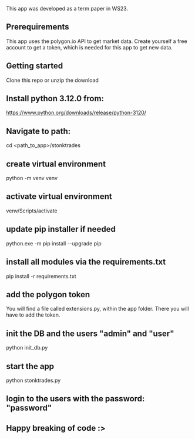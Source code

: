 This app was developed as a term paper in WS23.

## Prerequirements
This app uses the polygon.io API to get market data.
Create yourself a free account to get a token, which is needed for this app to get new data.

## Getting started
Clone this repo or unzip the download

## Install python 3.12.0 from:
https://www.python.org/downloads/release/python-3120/

## Navigate to path:
cd <path_to_app>/stonktrades

## create virtual environment
python -m venv venv

## activate virtual environment
venv/Scripts/activate

## update pip installer if needed
python.exe -m pip install --upgrade pip

## install all modules via the requirements.txt 
pip install -r requirements.txt

## add the polygon token
You will find a file called extensions.py, within the app folder. There you will have to add the token.

## init the DB and the users "admin" and "user"
python init_db.py

## start the app
python stonktrades.py

## login to the users with the password: "password"

## Happy breaking of code :>
